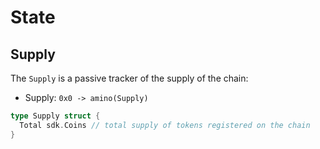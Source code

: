 # State

## Supply

The `Supply` is a passive tracker of the supply of the chain:

- Supply: `0x0 -> amino(Supply)`

```go
type Supply struct {
  Total sdk.Coins // total supply of tokens registered on the chain
}
```
